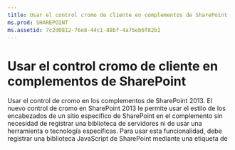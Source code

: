 ```yaml
---
title: Usar el control cromo de cliente en complementos de SharePoint
ms.prod: SHAREPOINT
ms.assetid: 7c2d0812-76e8-44c1-88bf-4a75eb6f82b1
---
```



# Usar el control cromo de cliente en complementos de SharePoint
Usar el control de cromo en los complementos de SharePoint 2013.
El nuevo control de cromo en SharePoint 2013 le permite usar el estilo de los encabezados de un sitio específico de SharePoint en el complemento sin necesidad de registrar una biblioteca de servidores ni de usar una herramienta o tecnología específicas. Para usar esta funcionalidad, debe registrar una biblioteca JavaScript de SharePoint mediante una etiqueta de <script>. Puede proporcionar marcadores mediante un elemento **div** HTML y establecer las configuraciones necesarias con las opciones disponibles. El control hereda su aspecto del sitio web de SharePoint especificado.





## Requisitos previos para usar los ejemplos de este artículo
<a name="SP15Usechromecontrol_Prereq"> </a>

Para seguir los pasos de este ejemplo, necesita lo siguiente:




- Visual Studio 2015


- Un entorno de desarrollo de SharePoint 2013 (es necesario el aislamiento de complementos para entornos locales)


En este enlace encontrará información sobre cómo configurar un entorno de desarrollo que se ajuste a sus necesidades:  [Empezar a crear aplicaciones para Office y SharePoint](http://msdn.microsoft.com/library/187f8c8c-1b15-471c-80b5-69a40e67deea%28Office.15%29.aspx).




### Conceptos básicos necesarios antes de usar el control cromo

En la tabla siguiente, se ofrece una lista de artículos que le resultarán de utilidad para familiarizarse con los conceptos propios de un entorno que usa el control cromo.




**Tabla 1. Conceptos básicos para usar el control cromo**


|**Título del artículo**|**Descripción**|
|:-----|:-----|
| [Complementos de SharePoint](sharepoint-add-ins.md) <br/> |Conozca el nuevo modelo de complemento en SharePoint 2013 que le permitirá crear complementos pequeños y de fácil uso para los usuarios finales.  <br/> |
| [Diseño de la experiencia de usuario para aplicaciones en SharePoint 2013](ux-design-for-sharepoint-add-ins.md) <br/> |Conozca las diferentes opciones y alternativas para la experiencia de usuario (UX) destinadas el desarrollo de Complementos de SharePoint.  <br/> |
| [Hospedar webs, webs de complementos y componentes de SharePoint en SharePoint 2013](host-webs-add-in-webs-and-sharepoint-components-in-sharepoint-2013.md) <br/> |Conozca las diferencias entre sitios web de host y sitios web de complemento. Sepa qué componentes de SharePoint 2013 se pueden incluir en una Complemento de SharePoint, qué componentes se implementan en el sitio web de host, qué componentes se implementan en el sitio web del complemento y cómo se implementa el sitio web del complemento en un dominio aislado.  <br/> |
 

## Ejemplo de código: Use the chrome control in your cloud-hosted add-in
<a name="SP15Usechromecontrol_Codeexample"> </a>

Un complemento hospedado en la nube incluye al menos un componente remoto. Para obtener más información, consulte  [Elegir patrones para desarrollar y hospedar un complemento para SharePoint](choose-patterns-for-developing-and-hosting-your-sharepoint-add-in.md). Para usar el control de cromo en el complemento hospedado en la nube, siga los pasos a continuación:




1. Cree el proyecto web de Complemento de SharePoint y el proyecto web remoto.


2. Envíe las opciones de configuración en la cadena de consultas.


3. Agregue una página web al proyecto web.


La Figura 1 ilustra una página web remota con el control cromo.




**Figura 1. Página web remota con el control cromo**








![Página web remota con control de cromo](images/ChromeControl_result.png)




### Para crear el proyecto web de Complemento de SharePoint y el proyecto web remoto


1. Abra Visual Studio 2015 como administrador. (Para ello, haga clic con el botón derecho en el icono de Visual Studio 2015 en el menú **Inicio** y elija **Ejecutar como administrador**).


2. Cree un nuevo proyecto con la plantilla **Complemento de SharePoint**.

    En la Figura 2 se muestra la ubicación de la plantilla **Complemento de SharePoint** en Visual Studio 2015, en **Plantillas**, **Visual C#**, **Office/SharePoint**, **Complementos de Office**.


   **Figura 2. Plantilla de Visual Studio de Complemento de SharePoint**



!\[Plantilla Aplicación para SharePoint 2013 de Visual Studio](images/AppForSharePointVSTemplate.PNG)





3. Proporcione la dirección URL del sitio web de SharePoint que desee usar para la depuración.


4. Seleccione **Hospedado por el proveedor** como opción de hospedaje para el complemento. Puede ver un ejemplo de código hospedado en SharePoint en [SharePoint-Add-in-JSOM-BasicDataOperations](https://github.com/OfficeDev/SharePoint-Add-in-JSOM-BasicDataOperations).

    Una vez haya finalizado el asistente, la estructura en el **Explorador de soluciones** debería asemejarse a la que aparece en la Figura 3.


   **Figura 3. Complemento para proyectos de SharePoint en el Explorador de soluciones**



!\[Proyectos de aplicación para SharePoint en Explorador de soluciones](images/AppVSTemplateSolutionExplorer.jpg)






### Para enviar las opciones de la configuración predeterminada en la cadena de consultas


1. Abra el archivo Appmanifest.xml en el editor de manifiestos.


2. Agregue el token **{StandardTokens}** y un parámetro _SPHostTitle_ adicional a la cadena de consultas. La Figura 4 muestra el editor de manifiestos con los parámetros de la cadena de consultas configurados.

   **Figura 4. Editor de manifiestos con los parámetros de la cadena de consultas para el control cromo**



!\[Editor de manifiestos con parámetros de cadena de consulta](images/ChromeControl_manifest.PNG)


    El control cromo adopta automáticamente los valores de la cadena de consultas:

  - **SPHostUrl**


  - **SPHostTitle**


  - **SPAppWebUrl**


  - **SPLanguage**



    **{StandardTokens}** incluye **SPHostUrl** y **SPAppWebUrl**.



### Para agregar una página que use el control cromo en el proyecto web


1. Haga clic con el botón secundario en el proyecto web y agregue un formulario web nuevo.


2. Copie el siguiente marcado y péguelo en la página ASPX. El marcado realiza las siguientes tareas:

  - Carga la biblioteca AJAX desde la red de entrega de contenido (CDN) de Microsoft.


  - Carga la biblioteca jQuery desde la CDN de Microsoft.


  - Carga el archivo SP.UI.Controls.js mediante la función **getScript** de jQuery.


  - Define una función de devolución de llamada para el evento **onCssLoaded**.


  - Prepara las opciones para el control cromo.


  - Inicializa el control cromo.



 ```HTML

<!DOCTYPE html>
<html xmlns="http://www.w3.org/1999/xhtml">
<head>
    <title>Chrome control host page</title>
    <script 
        src="//ajax.aspnetcdn.com/ajax/4.0/1/MicrosoftAjax.js" 
        type="text/javascript">
    </script>
    <script 
        type="text/javascript" 
        src="//ajax.aspnetcdn.com/ajax/jQuery/jquery-1.7.2.min.js">
    </script>  
    <script 
        type="text/javascript"
        src="ChromeLoader.js">
    </script>
<script type="text/javascript">
"use strict";

var hostweburl;

//load the SharePoint resources
$(document).ready(function () {
    //Get the URI decoded URL.
    hostweburl =
        decodeURIComponent(
            getQueryStringParameter("SPHostUrl")
    );

    // The SharePoint js files URL are in the form:
    // web_url/_layouts/15/resource
    var scriptbase = hostweburl + "/_layouts/15/";

    // Load the js file and continue to the 
    //   success handler
    $.getScript(scriptbase + "SP.UI.Controls.js", renderChrome)
});

// Callback for the onCssLoaded event defined
//  in the options object of the chrome control
function chromeLoaded() {
    // When the page has loaded the required
    //  resources for the chrome control,
    //  display the page body.
    $("body").show();
}

//Function to prepare the options and render the control
function renderChrome() {
    // The Help, Account and Contact pages receive the 
    //   same query string parameters as the main page
    var options = {
        "appIconUrl": "siteicon.png",
        "appTitle": "Chrome control add-in",
        "appHelpPageUrl": "Help.html?"
            + document.URL.split("?")[1],
        // The onCssLoaded event allows you to 
        //  specify a callback to execute when the
        //  chrome resources have been loaded.
        "onCssLoaded": "chromeLoaded()",
        "settingsLinks": [
            {
                "linkUrl": "Account.html?"
                    + document.URL.split("?")[1],
                "displayName": "Account settings"
            },
            {
                "linkUrl": "Contact.html?"
                    + document.URL.split("?")[1],
                "displayName": "Contact us"
            }
        ]
    };

    var nav = new SP.UI.Controls.Navigation(
                            "chrome_ctrl_placeholder",
                            options
                        );
    nav.setVisible(true);
}

// Function to retrieve a query string value.
// For production purposes you may want to use
//  a library to handle the query string.
function getQueryStringParameter(paramToRetrieve) {
    var params =
        document.URL.split("?")[1].split("&amp;");
    var strParams = "";
    for (var i = 0; i < params.length; i = i + 1) {
        var singleParam = params[i].split("=");
        if (singleParam[0] == paramToRetrieve)
            return singleParam[1];
    }
}
</script>
</head>

<!-- The body is initally hidden. 
     The onCssLoaded callback allows you to 
     display the content after the required
     resources for the chrome control have
     been loaded.  -->
<body style="display: none">

    <!-- Chrome control placeholder -->
    <div id="chrome_ctrl_placeholder"></div>

    <!-- The chrome control also makes the SharePoint
          Website stylesheet available to your page -->
    <h1 class="ms-accentText">Main content</h1>
    <h2 class="ms-accentText">The chrome control</h2>
    <div id="MainContent">
        This is the page's main content. 
        You can use the links in the header to go to the help, 
        account or contact pages.
    </div>
</body>
</html>
 ```

3. Puede usar el control cromo de forma declarativa. En el siguiente ejemplo de código, el marcado HTML declara el control sin usar código de JavaScript para configurar e inicializar el control. El siguiente marcado de código efectúa las siguientes tareas:

  - Proporciona un marcador para el archivo SP.UI.Controls.js JavaScript.


  - Carga de forma dinámica el archivo SP.UI.Controls.js.


  - Proporciona un marcador para el control cromo y especifica las opciones de acuerdo al marcado de HTML.



 ```HTML

<!DOCTYPE html>
<html xmlns="http://www.w3.org/1999/xhtml">
<head>
    <title>Chrome control host page</title>
    <script 
        src="http://ajax.aspnetcdn.com/ajax/4.0/1/MicrosoftAjax.js" 
        type="text/javascript">
    </script>
    <script 
        type="text/javascript" 
        src="http://ajax.aspnetcdn.com/ajax/jQuery/jquery-1.7.2.min.js">
    </script>  
    <script type="text/javascript">
    var hostweburl;

    // Load the SharePoint resources.
    $(document).ready(function () {

        // Get the URI decoded add-in web URL.
        hostweburl =
            decodeURIComponent(
                getQueryStringParameter("SPHostUrl")
        );

        // The SharePoint js files URL are in the form:
        // web_url/_layouts/15/resource.js
        var scriptbase = hostweburl + "/_layouts/15/";

        // Load the js file and continue to the 
        // success handler.
        $.getScript(scriptbase + "SP.UI.Controls.js")
    });

    // Function to retrieve a query string value.
    // For production purposes you may want to use
    // a library to handle the query string.
    function getQueryStringParameter(paramToRetrieve) {
        var params =
            document.URL.split("?")[1].split("&amp;");
        var strParams = "";
        for (var i = 0; i < params.length; i = i + 1) {
            var singleParam = params[i].split("=");
            if (singleParam[0] == paramToRetrieve)
                return singleParam[1];
        }
    }
    </script>
</head>
<body>

    <!-- Chrome control placeholder 
           Options are declared inline.  -->
    <div 
        id="chrome_ctrl_container"
        data-ms-control="SP.UI.Controls.Navigation"
        data-ms-options=
            '{
                "appHelpPageUrl" : "Help.html",
                "appIconUrl" : "siteIcon.png",
                "appTitle" : "Chrome control add-in",
                "settingsLinks" : [
                    {
                        "linkUrl" : "Account.html",
                        "displayName" : "Account settings"
                    },
                    {
                        "linkUrl" : "Contact.html",
                        "displayName" : "Contact us"
                    }
                ]
             }'>
    </div>

    <!-- The chrome control also makes the SharePoint
          Website style sheet available to your page. -->
    <h1 class="ms-accentText">Main content</h1>
    <h2 class="ms-accentText">The chrome control</h2>
    <div id="MainContent">
        This is the page's main content. 
        You can use the links in the header to go to the help, 
        account or contact pages.
    </div>
</body>
</html>
 ```


    La biblioteca de SP.UI.Controls.js representa de forma automática el control si encuentra el atributo **data-ms-control="SP.UI.Controls.Navigation"** en un elemento **div**.



### Para editar el elemento StartPage en el manifiesto del complemento


1. Haga doble clic en el archivo **AppManifest.xml** del **Explorador de soluciones**.


2. En el menú desplegable **Página de inicio**, elija la página web que usa el control de cromo.



### Para compilar y ejecutar la solución


1. Compruebe que el proyecto de la Complemento de SharePoint esté configurado como proyecto de inicio.


2. Presione la tecla F5.

    > **NOTA**
      > Cuando presiona F5, Visual Studio compila la solución, implementa el complemento y abre la página de permisos para el complemento. 
3. Presione el botón **Confiar**.


4. Haga clic en el icono del complemento **ChromeControlCloudhosted**.


5. Cuando use el control cromo en las páginas web, puede asimismo usar la hoja de estilos de sitios web de SharePoint, tal como se muestra en la Figura 4.

   **Figura 5. Hoja de estilos de sitios web de SharePoint que se usa en la página**



!\[Hoja de estilos de sitio web de SharePoint usada en una página](images/ChromControl_stylesheet.png)






**Tabla 2. Solucionar los problemas del programa**


|**Problema**|**Solución**|
|:-----|:-----|
|Excepción no controlada **no se ha definido SP**. <br/> |Asegúrese de que el explorador carga el archivo SP.UI.Controls.js.  <br/> |
|El control de cromo no se representa correctamente.  <br/> |El control de cromo solo admite modos de documento de Internet Explorer 8 y posterior. Asegúrese de que el explorador representa su página en modo de documento de Internet Explorer 8 o posterior.  <br/> |
|Error de certificado.  <br/> |Establezca en falso la propiedad **Se ha habilitado SSL** de su proyecto web. En el proyecto Complemento de SharePoint, establezca la propiedad **Proyecto web** enNinguno y luego devuelva a la propiedad el nombre de su proyecto web. <br/> |
 

## Pasos siguientes
<a name="SP15Usechromecontrol_Nextsteps"> </a>

En este artículo, se muestra cómo usar el control de cromo en una Complemento de SharePoint. El próximo paso sería familiarizarse con los demás componentes de la experiencia de usuario que se encuentran disponibles para Complementos de SharePoint. Para obtener más información, consulte lo siguiente:




-  [Ejemplo de código: Use the chrome control in a cloud-hosted add-in](http://code.msdn.microsoft.com/SharePoint-2013-Work-with-089ecc6f)


-  [Ejemplo de código: Usar el control cromo y la biblioteca entre dominios (CSOM)](http://code.msdn.microsoft.com/SharePoint-2013-Use-the-97c30a2e)


-  [Ejemplo de código: Usar el control cromo y la biblioteca entre dominios (REST)](http://code.msdn.microsoft.com/SharePoint-2013-Use-the-a759e9f8)


-  [Usar una hoja de estilos del sitio web de SharePoint en complementos de SharePoint](use-a-sharepoint-website-s-style-sheet-in-sharepoint-add-ins.md)


-  [Crear acciones personalizadas para implementarlas con complementos de SharePoint](create-custom-actions-to-deploy-with-sharepoint-add-ins.md)


-  [Crear elementos del complemento para instalar con el complemento para SharePoint](create-add-in-parts-to-install-with-your-sharepoint-add-in.md)



## Recursos adicionales
<a name="SP15Usechromecontrol_Addresources"> </a>


-  [Configurar un entorno de desarrollo en el nivel local para complementos para SharePoint](set-up-an-on-premises-development-environment-for-sharepoint-add-ins.md)


-  [Diseño de la experiencia de usuario para aplicaciones en SharePoint 2013](ux-design-for-sharepoint-add-ins.md)


-  [Directrices de diseño de los complementos para la experiencia de usuario de SharePoint](sharepoint-add-ins-ux-design-guidelines.md)


-  [Crear componentes de experiencia de usuario en SharePoint 2013](create-ux-components-in-sharepoint-2013.md)


-  [Tres formas de concebir las opciones de diseño de complementos para SharePoint](three-ways-to-think-about-design-options-for-sharepoint-add-ins.md)


-  [Aspectos importantes del panorama de desarrollo y arquitectura de los complementos para SharePoint](important-aspects-of-the-sharepoint-add-in-architecture-and-development-landscap.md)




